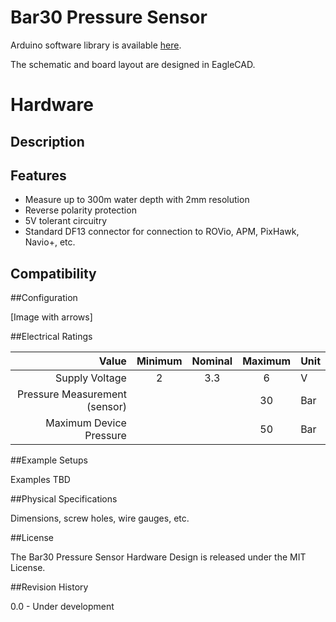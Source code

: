 # Bar30 Pressure Sensor

Arduino software library is available [here](http://github.com/bluerobotics/BlueRobotics_MS5837_Library/).

The schematic and board layout are designed in EagleCAD.

# Hardware

## Description

## Features

* Measure up to 300m water depth with 2mm resolution
* Reverse polarity protection
* 5V tolerant circuitry
* Standard DF13 connector for connection to ROVio, APM, PixHawk, Navio+, etc.

## Compatibility

##Configuration

[Image with arrows]

##Electrical Ratings

| Value                              | Minimum | Nominal | Maximum | Unit    |
|-----------------------------------:|:-------:|:-------:|:-------:|:--------|
| Supply Voltage                     | 2       | 3.3     | 6       | V       |
| Pressure Measurement (sensor)      |         |         | 30      | Bar     |
| Maximum Device Pressure            |         |         | 50      | Bar     |

##Example Setups

Examples TBD

##Physical Specifications

Dimensions, screw holes, wire gauges, etc.

##License

The Bar30 Pressure Sensor Hardware Design is released under the MIT License.

##Revision History

0.0 - Under development